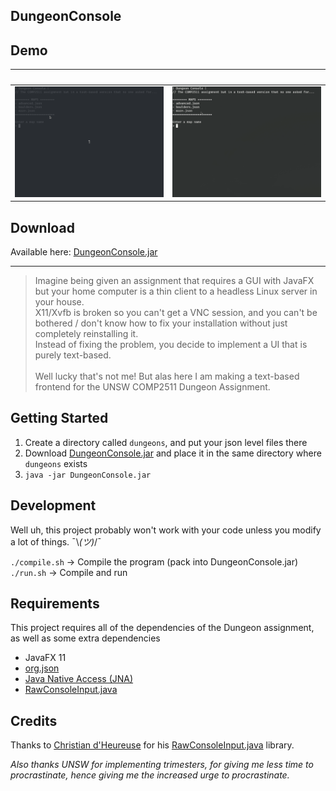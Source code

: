 DungeonConsole
---

[DungeonConsole.jar]: https://github.com/featherbear/UNSW-COMP2511-ass2-DungeonConsole/releases/latest/download/DungeonConsole.jar

## Demo

| &nbsp; | &nbsp; |
|:------:|:------:|
|![](demo_advanced.gif)|![](demo_boulders.gif)|

## Download

Available here: [DungeonConsole.jar]

---

> Imagine being given an assignment that requires a GUI with JavaFX but your home computer is a thin client to a headless Linux server in your house.  
X11/Xvfb is broken so you can't get a VNC session, and you can't be bothered / don't know how to fix your installation without just completely reinstalling it.  
Instead of fixing the problem, you decide to implement a UI that is purely text-based.  
&nbsp;  
Well lucky that's not me! But alas here I am making a text-based frontend for the UNSW COMP2511 Dungeon Assignment.

## Getting Started

1) Create a directory called `dungeons`, and put your json level files there
2) Download [DungeonConsole.jar] and place it in the same directory where `dungeons` exists
3) `java -jar DungeonConsole.jar`

## Development

Well uh, this project probably won't work with your code unless you modify a lot of things. ¯\\_(ツ)_/¯  

`./compile.sh` -> Compile the program (pack into DungeonConsole.jar)  
`./run.sh` -> Compile and run  

## Requirements

This project requires all of the dependencies of the Dungeon assignment, as well as some extra dependencies

* JavaFX 11
* [org.json](https://github.com/stleary/JSON-java)
* [Java Native Access (JNA)](https://github.com/java-native-access/jna)
* [RawConsoleInput.java](https://github.com/featherbear/RawConsoleInput.java)

## Credits

Thanks to [Christian d'Heureuse](http://www.inventec.ch/chdh/) for his [RawConsoleInput.java](https://github.com/featherbear/RawConsoleInput.java) library.  

_Also thanks UNSW for implementing trimesters, for giving me less time to procrastinate, hence giving me the increased urge to procrastinate._




